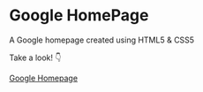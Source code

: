 <h1>Google HomePage </h1>

A Google homepage created using HTML5 & CSS5

Take a look! :point_down:

[Google Homepage](https://stejross.github.io/google-homepage/)
